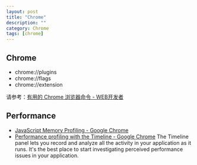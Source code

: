 ```yaml
---
layout: post
title: "Chrome"
description: ""
category: Chrome
tags: [chrome]
--- 
```

## Chrome

- chrome://plugins
- chrome://flags
- chrome://extension

请参考：[有用的 Chrome 浏览器命令 - WEB开发者](http://www.admin10000.com/document/4088.html)

## Performance

- [JavaScript Memory Profiling - Google Chrome](https://developer.chrome.com/devtools/docs/javascript-memory-profiling)
- [Performance profiling with the Timeline - Google Chrome](https://developer.chrome.com/devtools/docs/timeline) The Timeline panel lets you record and analyze all the activity in your application as it runs. It's the best place to start investigating perceived performance issues in your application.